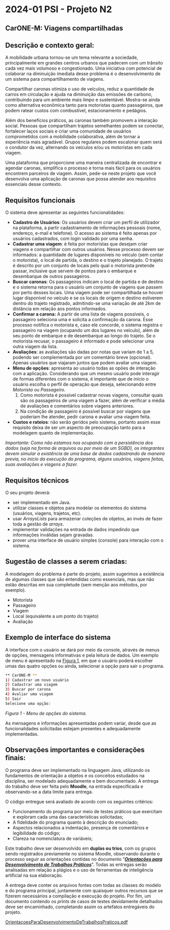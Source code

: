 # 2024-01 PSI - Projeto N2

## CarONE-M: Viagens compartilhadas

## Descrição e contexto geral:

A mobilidade urbana tornou-se um tema relevante a sociedade, principalmente em grandes centros urbanos que padecem com um trânsito cada vez mais volumoso e congestionado. Uma iniciativa com potencial de colaborar na diminuição imediata desse problema é o desenvolvimento de um sistema para compartilhamento de viagens.

Compartilhar caronas otimiza o uso de veículos, reduz a quantidade de carros em circulação e ajuda na diminuição das emissões de carbono, contribuindo para um ambiente mais limpo e sustentável. Mostra-se ainda como alternativa econômica tanto para motoristas quanto passageiros, que podem ratear custos com combustível, estacionamento e pedágios.

Além dos benefícios práticos, as caronas também promovem a interação social. Pessoas que compartilham trajetos semelhantes podem se conectar, fortalecer laços sociais e criar uma comunidade de usuários comprometidos com a mobilidade colaborativa, além de tornar a experiência mais agradável. Grupos regulares podem escalonar quem será o condutor da vez, alternando os veículos e/ou os motoristas em cada viagem.

Uma plataforma que proporcione uma maneira centralizada de encontrar e agendar caronas, simplifica o processo e torna mais fácil para os usuários encontrem parceiros de viagem. Assim, pede-se neste projeto que você desenvolva uma aplicação de caronas que possa atender aos requisitos essenciais desse contexto.

## Requisitos funcionais

O sistema deve apresentar as seguintes funcionalidades:

- **Cadastro de Usuários**: Os usuários devem criar um perfil de utilizador na plataforma, a partir cadastramento de informações pessoais (nome, endereço, e-mail e telefone). O acesso ao sistema é feito apenas por usuários cadastrados, com login validado por uma senha.
- **Cadastrar uma viagem**: é feita por motoristas que desejam criar viagens e compartilhar com outros usuários. Nesse processo devem ser informados: a quantidade de lugares disponíveis no veículo (sem contar o motorista), o local de partida, o destino e o trajeto planejado. O trajeto é descrito por um conjunto de locais pelo qual o motorista pretende passar, inclusive que servem de pontos para o embarque e desembarque de outros passageiros.
- **Buscar caronas**: Os passageiros indicam o local de partida e de destino e o sistema retorna para o usuário um conjunto de viagens que passem por perto desses locais. Uma viagem pode ser compartilhada se houver lugar disponível no veículo e se os locais de origem e destino estiverem dentro do trajeto registrado, admitindo-se uma variação de até 2km de distância em relação aos pontos informados.
- **Confirmar a carona:** A partir de uma lista de viagens possíveis, o passageiro seleciona uma e solicita a confirmação da carona. Esse processo notifica o motorista e, caso ele concorde, o sistema registra o passageiro na viagem (ocupando um dos lugares no veículo), além de seu ponto de embarque e de desembarque ao longo do trajeto. Se o motorista recusar, o passageiro é informado e pode selecionar uma outra viagem da lista.
- **Avaliações**: as avaliações são dadas por notas que variam de 1 a 5, podendo ser complementada por um comentário breve (opcional). Apenas usuários que viajaram juntos que podem avaliar uma viagem.
- **Menu de opções**: apresenta ao usuário todas as opões de interação com a aplicação. Considerando que um mesmo usuário pode interagir de formas diferentes com o sistema, é importante que de início o usuário escolha o perfil de operação que deseja, selecionando entre *Motorista* ou *Passageiro*.
    1. Como motorista é possível cadastrar novas viagens, consultar quais são os passageiros de uma viagem a fazer, além de verificar a média de avaliações e comentários sobre viagens anteriores.
    2. Na condição de passageiro é possível buscar por viagens que poderiam lhe atender, pedir carona e avaliar uma viagem feita.
- **Custos e rateios**: não serão geridos pelo sistema, portanto assim esse requisito deixa de ser um aspecto de preocupação tanto para a modelagem quanto de implementação.

*Importante: Como não estamos nos ocupando com a persistência dos dados (seja na forma de arquivos ou por meio de um SGBD), os integrantes devem simular a existência de uma base de dados cadastrando de maneira previa, no início da execução do programa, alguns usuários, viagens feitas, suas avaliações e viagens a fazer.*

## Requisitos técnicos

O seu projeto deverá:

- ser implementado em Java.
- utilizar classes e objetos para modelar os elementos do sistema (usuários, viagens, trajetos, etc).
- usar *ArraysLists* para armazenar coleções de objetos, ao invés de fazer toda a gestão de *arrays*.
- implementar validações na entrada de dados impedindo que informações inválidas sejam gravadas.
- prover uma interface de usuário simples (console) para interação com o sistema.

## Sugestão de classes a serem criadas:

A modelagem do problema é parte do projeto, assim sugerimos a existência de algumas classes que são entendidas como essenciais, mas que não estão descritas em sua completude (sem menção aos métodos, por exemplo).

- Motorista
- Passageiro
- Viagem
- Local (equivalente a um ponto do trajeto)
- Avaliação

## Exemplo de interface do sistema

A interface com o usuário se dará por meio da console, através de menus de opções, mensagens informativas e pela leitura de dados. Um exemplo de menu é apresentado na [Figura 1](https://www.notion.so/8fbe76935fb940e39ae7fb68ae3a3ed6?pvs=21), em que o usuário poderá escolher umas das quatro opções ou ainda, selecionar a opção para sair o programa.

```bash
** CarONE-M **
1) Cadastrar um novo usuário
2) Cadastrar uma viagem
3) Buscar por carona
4) Avaliar uma viagem
5) Sair
Selecione uma opção:
```

*Figura 1 - Menu de opções do sistema.*

As mensagens e informações apresentadas podem variar, desde que as funcionalidades solicitadas estejam presentes e adequadamente implementadas.

## Observações importantes e considerações finais:

O programa deve ser implementado na linguagem Java, utilizando os fundamentos de orientação a objetos e os conceitos estudados na disciplina, ser modelado adequadamente e bem documentado. A entrega do trabalho deve ser feita pelo **Moodle**, na entrada especificada e observando-se a data limite para entrega.

O código entregue será avaliado de acordo com os seguintes critérios:

- Funcionamento do programa por meio de testes práticos que exercitam e exploram cada uma das características solicitadas;
- A fidelidade do programa quanto à descrição do enunciado;
- Aspectos relacionados a indentação, presença de comentários e legibilidade do código;
- Clareza na nomenclatura de variáveis;

Este trabalho deve ser desenvolvido em **duplas ou trios**, com os grupos sendo registrados previamente no sistema Moodle, observando durante o processo seguir as orientações contidas no documento “***[Orientações para Desenvolvimento de Trabalhos Práticos](https://www.notion.so/2024-01-PSI-Projeto-N2-f9af7f976ee84f7bb25e4f765718240a?pvs=21)***”. Todas as entregas serão analisadas em relação a plágios e o uso de ferramentas de inteligência artificial na sua elaboração.

A entrega deve conter os arquivos fontes com todas as classes do modelo e do programa principal, juntamente com quaisquer outros recursos que se fizerem necessários a compilação e execução do projeto. Por fim, um documento contendo os *prints* de casos de testes devidamente detalhados  deve ser encaminhado, completando assim os artefatos entregáveis do projeto. 

[OrientacoesParaDesenvolvimentoDeTrabalhosPraticos.pdf](https://prod-files-secure.s3.us-west-2.amazonaws.com/9764a85c-5c0f-47c1-a4e9-9f954283fb1a/eedba170-f51b-49e5-8df3-4a1f9545304c/OrientacoesParaDesenvolvimentoDeTrabalhosPraticos.pdf)
